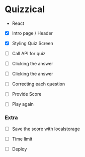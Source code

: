 # Quizzical

- React 

- [x] Intro page / Header
- [x] Styling Quiz Screen
- [ ] Call API for quiz
- [ ] Clicking the answer
- [ ] Clicking the answer
- [ ] Correcting each question
- [ ] Provide Score
- [ ] Play again 


### Extra
- [ ] Save the score with localstorage
- [ ] Time limit


- [ ] Deploy